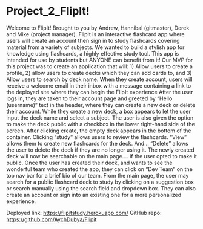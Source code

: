 # Project_2_FlipIt!
Welcome to FlipIt! Brought to you by Andrew, Hannibal (gitmaster), Derek and Mike (project manager).
FlipIt is an interactive flashcard app where users will create an account then sign in to study flashcards covering material from a variety of subjects. 
We wanted to build a stylish app for knowledge using flashcards, a highly effective study tool. This app is intended for use by students but ANYONE can benefit from it! 
Our MVP for this project was to create an application that will: 1) Allow users to create a profile, 2) allow users to create decks which they can add cards to, and 3) Allow users to search by deck name. When they create account, users will receive a welcome email in their inbox with a message containing a link to the deployed site where they can begin the FlipIt experience
After the user logs in, they are taken to their account page and greeted by “Hello (username)” text in the header, where they can create a new deck or delete their account. While they create a new deck, a box appears to let the user input the deck name and select a subject. The user is also given the option to make the deck public with a checkbox in the lower right-hand side of the screen. 
After clicking create, the empty deck appears in the bottom of the container. 
Clicking “study” allows users to review the flashcards. “View” allows them to create new flashcards for the deck. And… “Delete” allows the user to delete the deck if they are no longer using it. The newly created deck will now be searchable on the main page…. if the user opted to make it public. Once the user has created their deck, and wants to see the wonderful team who created the app, they can click on “Dev Team” on the top nav bar for a brief bio of our team.
From the main page, the user may search for a public flashcard deck to study by clicking on a suggestion box or search manually using the search field and dropdown box. They can also create an account or sign into an existing one for a more personalized experience.


Deployed link: https://flipitstudy.herokuapp.com/
GitHub repo: https://github.com/AychDubya/Flipit
